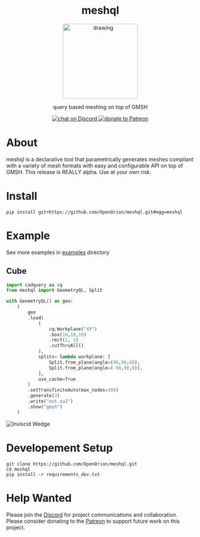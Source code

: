 <h1 align="center">meshql</h1>
<p align="center">
    <img src="./assets/logo.png" alt="drawing" width="200"/>
</p>
<p align="center">query based meshing on top of GMSH</p>

<p align="center">
    <a href="https://discord.gg/H7qRauGkQ6">
        <img src="https://img.shields.io/discord/913193916885524552?logo=discord"
            alt="chat on Discord">
    </a>
    <a href="https://www.patreon.com/openorion">
        <img src="https://img.shields.io/badge/dynamic/json?color=%23e85b46&label=Patreon&query=data.attributes.patron_count&suffix=%20patrons&url=https%3A%2F%2Fwww.patreon.com%2Fapi%2Fcampaigns%2F9860430"
            alt="donate to Patreon">
    </a>
</p>



# About
meshql is a declarative tool that parametrically generates meshes compliant with a variety of mesh formats with easy and configurable API on top of GMSH. This release is REALLY alpha. Use at your own risk.


# Install
```
pip install git+https://github.com/OpenOrion/meshql.git#egg=meshql
```


# Example
See more examples in [examples](/examples) directory
## Cube
```python
import cadquery as cq
from meshql import GeometryQL, Split

with GeometryQL() as geo:
    (
        geo
        .load(
            (
                cq.Workplane("XY")
                .box(10,10,10)
                .rect(2, 2)
                .cutThruAll()
            ),
            splits= lambda workplane: [
                Split.from_plane(angle=(90,90,0)),
                Split.from_plane(angle=(-90,90,0)),
            ],
            use_cache=True
        )
        .setTransfiniteAuto(max_nodes=300)
        .generate(3)
        .write("out.su2")
        .show("gmsh")
    )


```

![Inviscid Wedge](./assets/cube.png)


# Developement Setup
```
git clone https://github.com/OpenOrion/meshql.git
cd meshql
pip install -r requirements_dev.txt
```

# Help Wanted
Please join the [Discord](https://discord.gg/H7qRauGkQ6) for project communications and collaboration. Please consider donating to the [Patreon](https://www.patreon.com/openorion) to support future work on this project.

